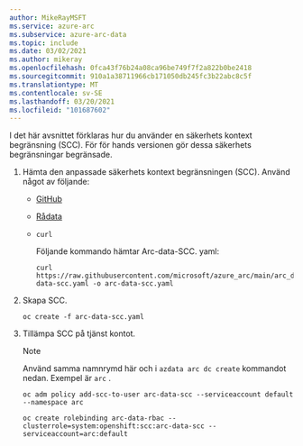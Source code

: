 ```yaml
---
author: MikeRayMSFT
ms.service: azure-arc
ms.subservice: azure-arc-data
ms.topic: include
ms.date: 03/02/2021
ms.author: mikeray
ms.openlocfilehash: 0fca43f76b24a08ca96be749f7f2a822b0be2418
ms.sourcegitcommit: 910a1a38711966cb171050db245fc3b22abc8c5f
ms.translationtype: MT
ms.contentlocale: sv-SE
ms.lasthandoff: 03/20/2021
ms.locfileid: "101687602"
---
```

I det här avsnittet förklaras hur du använder en säkerhets kontext begränsning (SCC). För för hands versionen gör dessa säkerhets begränsningar begränsade. 

1. Hämta den anpassade säkerhets kontext begränsningen (SCC). Använd något av följande: 
   - [GitHub](https://github.com/microsoft/azure_arc/tree/main/arc_data_services/deploy/yaml/arc-data-scc.yaml) 
   - [Rådata](https://raw.githubusercontent.com/microsoft/azure_arc/main/arc_data_services/deploy/yaml/arc-data-scc.yaml)
   - `curl`
   
      Följande kommando hämtar Arc-data-SCC. yaml:

      ```console
      curl https://raw.githubusercontent.com/microsoft/azure_arc/main/arc_data_services/deploy/yaml/arc-data-scc.yaml -o arc-data-scc.yaml
      ```

1. Skapa SCC.

   ```console
   oc create -f arc-data-scc.yaml
   ```

1. Tillämpa SCC på tjänst kontot.

   > [!NOTE]
   > Använd samma namnrymd här och i `azdata arc dc create` kommandot nedan. Exempel är `arc` .

   ```console
   oc adm policy add-scc-to-user arc-data-scc --serviceaccount default --namespace arc
   ```

   ```console
   oc create rolebinding arc-data-rbac --clusterrole=system:openshift:scc:arc-data-scc --serviceaccount=arc:default
   ```
